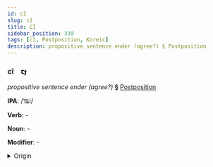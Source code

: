 ```yaml
---
id: cî
slug: cî
title: CÎ
sidebar_position: 339
tags: [cî, Postposition, Koreic]
description: propositive sentence ender (agree?) § Postposition
---
```


### cî&emsp;<span kind="abugida">ꞇɟ</span>

*propositive sentence ender (agree?)* **§** [Postposition](../../tags/Postposition)

**IPA**: /ˈt͡ɕi/

**Verb**: -

**Noun**: -

**Modifier**: -

<details>
    <summary>Origin</summary>
    Korean 지 -ji /t͡ɕi/<br/>
    <em>Koreic Language Family</em>
</details>